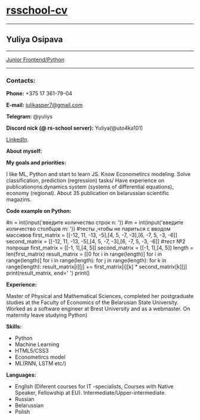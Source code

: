 # [rsschool-cv](https://docs.rs.school/#/rs-app-tasks)
***
## Yuliya Osipava
***
[Junior Frontend/Python](https://pages.github.com/)

---
### Contacts:

**Phone:** +375 17 361-79-04

**E-mail:** julikasper7@gmail.com

**Telegram:** @yuliys

**Discord nick (@ rs-school server):** Yuliya(@uto4ka101) 

[LinkedIn](https://pages.github.com/).

**About myself:**


**My goals and priorities:**

I like ML, Python and start to learn JS.
Know Econometircs modeling. Solve classification, prediction (regression) tasks/
Have experience on publicationons:dynamics system (systems of differential equations), economy (regional). About 35 publication on belarussian scientific magazins.

**Code example on Python:**

#n = int(input('введите количество строк n:  '))
#m = int(input('введите количество столбцов m:  '))
#тесты ,чтобы не париться с вводом массивов
first_matrix = [[-12, 11, -13, -5],[4, 5, -7, -3],[6, -7, 5, -3, -6]]
second_matrix  = [[-12, 11, -13, -5],[4, 5, -7, -3],[6, -7, 5, -3, -6]]
#тест №2 попроще
first_matrix = [[-1, 1],[4, 5]]
second_matrix  = [[-1, 1],[4, 5]]
length = len(first_matrix)
result_matrix = [[0 for i in range(length)] for i in range(length)]
for i in range(length):
  for j in range(length):
    for k in range(length):
       result_matrix[i][j] += first_matrix[i][k] * second_matrix[k][j]
print(result_matrix, end=' ')
print()

**Experience:**

Master of Physical and Mathematical Sciences, completed her postgraduate studies at the Faculty of Economics of the Belarusian State University.
Worked as a software engineer at Brest University and as a webmaster.
On maternity leave studying Python)

**Skills:**
- Python
- Machine Learning
- HTML5/CSS3
- Econometircs model
- ML(RNN, LSTM etc/)

**Languages:**
- English (Diferent courses for IT -specialists, Courses with Native Speaker, Fellowship at EU). Intermediate/Upper-intermediate.
- Russian
- Belarussian
- Polish
